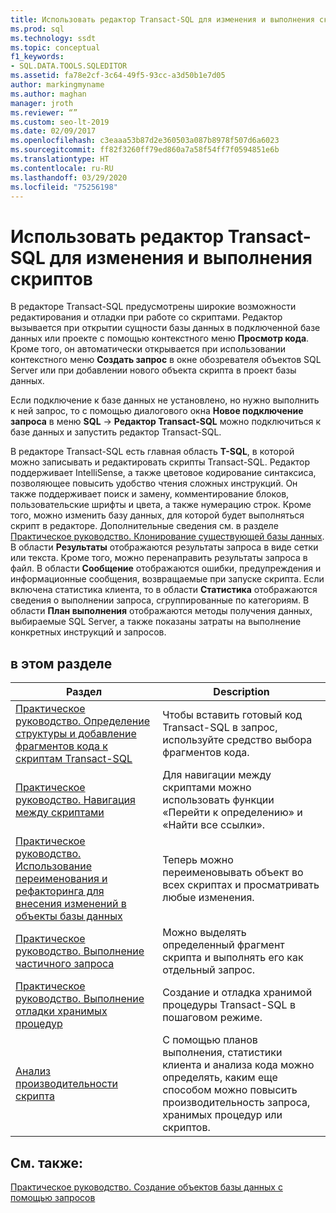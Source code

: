 ```yaml
---
title: Использовать редактор Transact-SQL для изменения и выполнения скриптов
ms.prod: sql
ms.technology: ssdt
ms.topic: conceptual
f1_keywords:
- SQL.DATA.TOOLS.SQLEDITOR
ms.assetid: fa78e2cf-3c64-49f5-93cc-a3d50b1e7d05
author: markingmyname
ms.author: maghan
manager: jroth
ms.reviewer: “”
ms.custom: seo-lt-2019
ms.date: 02/09/2017
ms.openlocfilehash: c3eaaa53b87d2e360503a087b8978f507d6a6023
ms.sourcegitcommit: ff82f3260ff79ed860a7a58f54ff7f0594851e6b
ms.translationtype: HT
ms.contentlocale: ru-RU
ms.lasthandoff: 03/29/2020
ms.locfileid: "75256198"
---
```

# <a name="use-transact-sql-editor-to-edit-and-execute-scripts"></a>Использовать редактор Transact-SQL для изменения и выполнения скриптов

В редакторе Transact\-SQL предусмотрены широкие возможности редактирования и отладки при работе со скриптами. Редактор вызывается при открытии сущности базы данных в подключенной базе данных или проекте с помощью контекстного меню **Просмотр кода**. Кроме того, он автоматически открывается при использовании контекстного меню **Создать запрос** в окне обозревателя объектов SQL Server или при добавлении нового объекта скрипта в проект базы данных.  
  
Если подключение к базе данных не установлено, но нужно выполнить к ней запрос, то с помощью диалогового окна **Новое подключение запроса** в меню **SQL** -> **Редактор Transact\-SQL** можно подключиться к базе данных и запустить редактор Transact\-SQL.  
  
В редакторе Transact\-SQL есть главная область **T-SQL**, в которой можно записывать и редактировать скрипты Transact\-SQL. Редактор поддерживает IntelliSense, а также цветовое кодирование синтаксиса, позволяющее повысить удобство чтения сложных инструкций. Он также поддерживает поиск и замену, комментирование блоков, пользовательские шрифты и цвета, а также нумерацию строк. Кроме того, можно изменить базу данных, для которой будет выполняться скрипт в редакторе. Дополнительные сведения см. в разделе [Практическое руководство. Клонирование существующей базы данных](../ssdt/how-to-clone-an-existing-database.md). В области **Результаты** отображаются результаты запроса в виде сетки или текста. Кроме того, можно перенаправить результаты запроса в файл. В области **Сообщение** отображаются ошибки, предупреждения и информационные сообщения, возвращаемые при запуске скрипта. Если включена статистика клиента, то в области **Статистика** отображаются сведения о выполнении запроса, сгруппированные по категориям. В области **План выполнения** отображаются методы получения данных, выбираемые SQL Server, а также показаны затраты на выполнение конкретных инструкций и запросов.  
  
## <a name="in-this-section"></a>в этом разделе  
  
|Раздел|Description|  
|---------|---------------|  
|[Практическое руководство. Определение структуры и добавление фрагментов кода к скриптам Transact-SQL](../ssdt/how-to-outline-and-add-snippets-to-transact-sql-script.md)|Чтобы вставить готовый код Transact\-SQL в запрос, используйте средство выбора фрагментов кода.|  
|[Практическое руководство. Навигация между скриптами](../ssdt/how-to-navigate-between-scripts.md)|Для навигации между скриптами можно использовать функции «Перейти к определению» и «Найти все ссылки».|  
|[Практическое руководство. Использование переименования и рефакторинга для внесения изменений в объекты базы данных](../ssdt/how-to-use-rename-and-refactoring-to-make-changes-to-your-database-objects.md)|Теперь можно переименовывать объект во всех скриптах и просматривать любые изменения.|  
|[Практическое руководство. Выполнение частичного запроса](../ssdt/how-to-execute-a-partial-query.md)|Можно выделять определенный фрагмент скрипта и выполнять его как отдельный запрос.|  
|[Практическое руководство. Выполнение отладки хранимых процедур](../ssdt/how-to-debug-stored-procedures.md)|Создание и отладка хранимой процедуры Transact\-SQL в пошаговом режиме.|  
|[Анализ производительности скрипта](../ssdt/analyze-script-performance.md)|С помощью планов выполнения, статистики клиента и анализа кода можно определять, каким еще способом можно повысить производительность запроса, хранимых процедур или скриптов.|  
  
## <a name="see-also"></a>См. также:

[Практическое руководство. Создание объектов базы данных с помощью запросов](../ssdt/how-to-create-new-database-objects-using-queries.md)